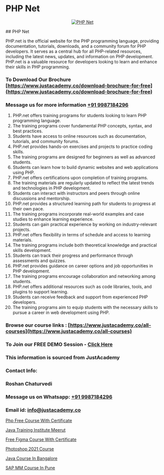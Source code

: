 # PHP Net

<p align="center">
  <a href="https://justacademy.co/course-detail/django-training">
    <img src="https://justacademy.co/storage2/course_image/1677245458_course_image.webp" alt="PHP Net">
  </a>
</p>
## PHP Net

PHP.net is the official website for the PHP programming language, providing documentation, tutorials, downloads, and a community forum for PHP developers. It serves as a central hub for all PHP-related resources, including the latest news, updates, and information on PHP development. PHP.net is a valuable resource for developers looking to learn and enhance their skills in PHP programming.
### To Download Our Brochure [https://www.justacademy.co/download-brochure-for-free](https://www.justacademy.co/download-brochure-for-free)
### Message us for more information [+91 9987184296](https://api.whatsapp.com/send?phone=919987184296)
1) PHP.net offers training programs for students looking to learn PHP programming language.
2) The training programs cover fundamental PHP concepts, syntax, and best practices.
3) Students have access to online resources such as documentation, tutorials, and community forums.
4) PHP.net provides hands-on exercises and projects to practice coding skills.
5) The training programs are designed for beginners as well as advanced students.
6) Students can learn how to build dynamic websites and web applications using PHP.
7) PHP.net offers certifications upon completion of training programs.
8) The training materials are regularly updated to reflect the latest trends and technologies in PHP development.
9) Students can interact with instructors and peers through online discussions and mentorship.
10) PHP.net provides a structured learning path for students to progress at their own pace.
11) The training programs incorporate real-world examples and case studies to enhance learning experience.
12) Students can gain practical experience by working on industry-relevant projects.
13) PHP.net offers flexibility in terms of schedule and access to learning materials.
14) The training programs include both theoretical knowledge and practical skills development.
15) Students can track their progress and performance through assessments and quizzes.
16) PHP.net provides guidance on career options and job opportunities in PHP development.
17) The training programs encourage collaboration and networking among students.
18) PHP.net offers additional resources such as code libraries, tools, and plugins to support learning.
19) Students can receive feedback and support from experienced PHP developers.
20) The training programs aim to equip students with the necessary skills to pursue a career in web development using PHP.

### Browse our course links : [https://www.justacademy.co/all-courses](https://www.justacademy.co/all-courses) 
### To Join our FREE DEMO Session - [Click Here](https://www.justacademy.co/register-for-course-demo)


### This information is sourced from JustAcademy
### Contact Info:
### Roshan Chaturvedi
### Message us on Whatsapp: [+91 9987184296](https://api.whatsapp.com/send?phone=919987184296)
### Email id: [info@justacademy.co](mailto:info@justacademy.co)
                
[Php Free Course With Certificate](https://www.linkedin.com/pulse/php-free-course-certificate-justacademy-ahmedabad-mumze?trackingId=1K3bWWGpgg5OTQeyqj9sng%3D%3D&lipi=urn%3Ali%3Apage%3Ad_flagship3_company_admin%3BBylBlMTlRO%2BPitwDv%2FJk0g%3D%3D)

[Java Training Institute Meerut](https://www.linkedin.com/pulse/java-training-institute-meerut-justacademy-boston-jb33c?trackingId=cZggjNP4siHRB2zjkxagFA%3D%3D&lipi=urn%3Ali%3Apage%3Ad_flagship3_company_admin%3BA1nZ1nP9T4epQeiwVmNY3A%3D%3D)

[Free Figma Course With Certificate](https://medium.com/@ranepooja/free-figma-course-with-certificate-d71b8f83cc4d)

[Photoshop 2021 Course](https://medium.com/@shivamja27/photoshop-2021-course-cd278e2fea6b)

[Java Course In Bangalore](https://justacademyin.github.io/justacademy/java-course-in-bangalore)

[SAP MM Course In Pune](https://justacademyin.github.io/Articles/SAP-MM-Course-In-Pune)

